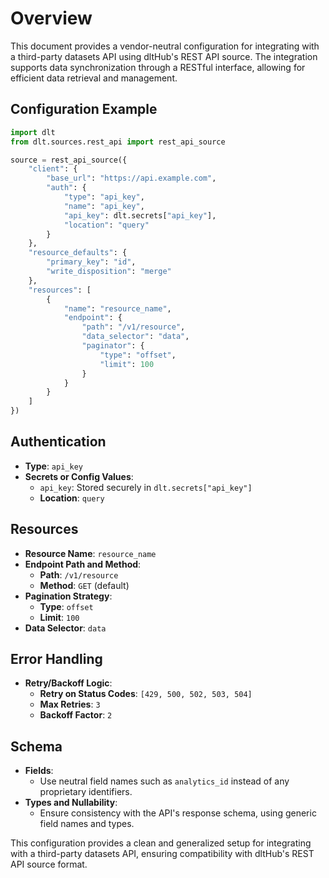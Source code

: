 # Overview

This document provides a vendor-neutral configuration for integrating with a third-party datasets API using dltHub's REST API source. The integration supports data synchronization through a RESTful interface, allowing for efficient data retrieval and management.

## Configuration Example

```python
import dlt
from dlt.sources.rest_api import rest_api_source

source = rest_api_source({
    "client": {
        "base_url": "https://api.example.com",
        "auth": {
            "type": "api_key",
            "name": "api_key",
            "api_key": dlt.secrets["api_key"],
            "location": "query"
        }
    },
    "resource_defaults": {
        "primary_key": "id",
        "write_disposition": "merge"
    },
    "resources": [
        {
            "name": "resource_name",
            "endpoint": {
                "path": "/v1/resource",
                "data_selector": "data",
                "paginator": {
                    "type": "offset",
                    "limit": 100
                }
            }
        }
    ]
})
```

## Authentication

- **Type**: `api_key`
- **Secrets or Config Values**: 
  - `api_key`: Stored securely in `dlt.secrets["api_key"]`
  - **Location**: `query`

## Resources

- **Resource Name**: `resource_name`
- **Endpoint Path and Method**: 
  - **Path**: `/v1/resource`
  - **Method**: `GET` (default)
- **Pagination Strategy**: 
  - **Type**: `offset`
  - **Limit**: `100`
- **Data Selector**: `data`

## Error Handling

- **Retry/Backoff Logic**: 
  - **Retry on Status Codes**: `[429, 500, 502, 503, 504]`
  - **Max Retries**: `3`
  - **Backoff Factor**: `2`

## Schema

- **Fields**: 
  - Use neutral field names such as `analytics_id` instead of any proprietary identifiers.
- **Types and Nullability**: 
  - Ensure consistency with the API's response schema, using generic field names and types.

This configuration provides a clean and generalized setup for integrating with a third-party datasets API, ensuring compatibility with dltHub's REST API source format.
